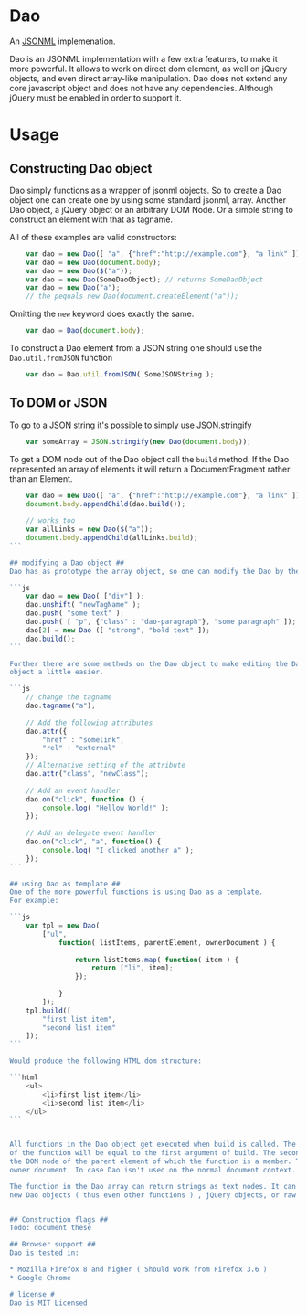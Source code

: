 # Dao #

An [JSONML](http://jsonml.org/) implemenation.

Dao is an JSONML implementation with a few extra features, to make it more powerful.
It allows to work on direct dom element, as well on jQuery objects, and even direct array-like manipulation.
Dao does not extend any core javascript object and does not have any dependencies.
Although jQuery must be enabled in order to support it.

# Usage #
## Constructing Dao object ##

Dao simply functions as a wrapper of jsonml objects. So to create a Dao object 
one can create one by using some standard jsonml, array. Another Dao object, a 
jQuery object or an arbitrary DOM Node. Or a simple string to construct an element
with that as tagname.

All of these examples are valid constructors:

```js
	var dao = new Dao([ "a", {"href":"http://example.com"}, "a link" ]);
	var dao = new Dao(document.body);
	var dao = new Dao($("a"));
	var dao = new Dao(SomeDaoObject); // returns SomeDaoObject
	var dao = new Dao("a"); 
	// the pequals new Dao(document.createElement("a"));
```

Omitting the `new` keyword does exactly the same. 

```js
	var dao = Dao(document.body);
```

To construct a Dao element from a JSON string one should use the `Dao.util.fromJSON` function

```js
	var dao = Dao.util.fromJSON( SomeJSONString );
```

## To DOM or JSON ##
To go to a JSON string it's possible to simply use JSON.stringify

```js
	var someArray = JSON.stringify(new Dao(document.body));
```

To get a DOM node out of the Dao object call the `build` method. If the Dao represented an array 
of elements it will return a DocumentFragment rather than an Element.

````js
	var dao = new Dao([ "a", {"href":"http://example.com"}, "a link" ]);
	document.body.appendChild(dao.build());
	
	// works too
	var allLinks = new Dao($("a"));
	document.body.appendChild(allLinks.build);
```

## modifying a Dao object ##
Dao has as prototype the array object, so one can modify the Dao by the default array operations.

```js
	var dao = new Dao( ["div"] );
	dao.unshift( "newTagName" );
	dao.push( "some text" );
	dao.push( [ "p", {"class" : "dao-paragraph"}, "some paragraph" ]);
	dao[2] = new Dao ([ "strong", "bold text" ]);
	dao.build();
```

Further there are some methods on the Dao object to make editing the Dao 
object a little easier.

```js
	// change the tagname
	dao.tagname("a"); 
	
	// Add the following attributes
	dao.attr({
		"href" : "somelink",
	 	"rel" : "external"
 	});
 	// Alternative setting of the attribute
 	dao.attr("class", "newClass"); 
 	
 	// Add an event handler
	dao.on("click", function () {
 		console.log( "Hellow World!" );
	});
	
	// Add an delegate event handler
	dao.on("click", "a", function() {
		console.log( "I clicked another a" );
	});
```	

## using Dao as template ##
One of the more powerful functions is using Dao as a template.
For example: 

```js
	var tpl = new Dao(
		["ul",
			function( listItems, parentElement, ownerDocument ) {
				
				return listItems.map( function( item ) {
					return ["li", item];
				});
			
			}
		]);
	tpl.build([
		"first list item",
		"second list item"
	]);
```

Would produce the following HTML dom structure:

```html
	<ul>
		<li>first list item</li>
		<li>second list item</li>
	</ul>
```


All functions in the Dao object get executed when build is called. The first argument 
of the function will be equal to the first argument of build. The second argument will be
the DOM node of the parent element of which the function is a member. The third one is the
owner document. In case Dao isn't used on the normal document context.

The function in the Dao array can return strings as text nodes. It can return
new Dao objects ( thus even other functions ) , jQuery objects, or raw JSONML arrays.


## Construction flags ##
Todo: document these

## Browser support ##
Dao is tested in:

* Mozilla Firefox 8 and higher ( Should work from Firefox 3.6 )
* Google Chrome

# license #
Dao is MIT Licensed